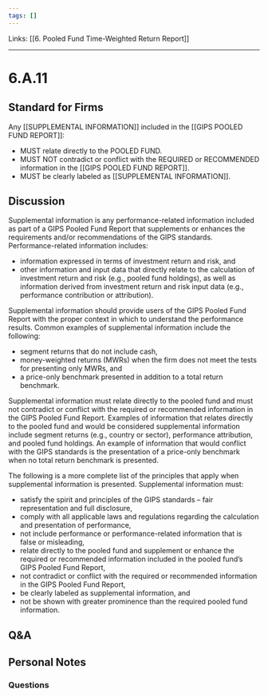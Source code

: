 ```yaml
---
tags: []
---
```

Links: [[6. Pooled Fund Time-Weighted Return Report]]
___
# 6.A.11
## Standard for Firms
Any [[SUPPLEMENTAL INFORMATION]] included in the [[GIPS POOLED FUND REPORT]]:
- MUST relate directly to the POOLED FUND.
- MUST NOT contradict or conflict with the REQUIRED or RECOMMENDED information in the [[GIPS POOLED FUND REPORT]].
- MUST be clearly labeled as [[SUPPLEMENTAL INFORMATION]].
## Discussion
Supplemental information is any performance-related information included as part of a GIPS Pooled Fund Report that supplements or enhances the requirements and/or recommendations of the GIPS standards. Performance-related information includes:
- information expressed in terms of investment return and risk, and
- other information and input data that directly relate to the calculation of investment return and risk (e.g., pooled fund holdings), as well as information derived from investment return and risk input data (e.g., performance contribution or attribution).

Supplemental information should provide users of the GIPS Pooled Fund Report with the proper context in which to understand the performance results. Common examples of supplemental information include the following:
- segment returns that do not include cash,
- money-weighted returns (MWRs) when the firm does not meet the tests for presenting only MWRs, and
- a price-only benchmark presented in addition to a total return benchmark.

Supplemental information must relate directly to the pooled fund and must not contradict or conflict with the required or recommended information in the GIPS Pooled Fund Report. Examples of information that relates directly to the pooled fund and would be considered supplemental information include segment returns (e.g., country or sector), performance attribution, and pooled fund holdings. An example of information that would conflict with the GIPS standards is the presentation of a price-only benchmark when no total return benchmark is presented.

The following is a more complete list of the principles that apply when supplemental information is presented. Supplemental information must:
- satisfy the spirit and principles of the GIPS standards – fair representation and full disclosure,
- comply with all applicable laws and regulations regarding the calculation and presentation of performance,
- not include performance or performance-related information that is false or misleading,
- relate directly to the pooled fund and supplement or enhance the required or recommended information included in the pooled fund’s GIPS Pooled Fund Report,
- not contradict or conflict with the required or recommended information in the GIPS Pooled Fund Report,
- be clearly labeled as supplemental information, and
- not be shown with greater prominence than the required pooled fund information.
## Q&A

## Personal Notes

### Questions